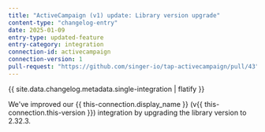 ```yaml
---
title: "ActiveCampaign (v1) update: Library version upgrade"
content-type: "changelog-entry"
date: 2025-01-09
entry-type: updated-feature
entry-category: integration
connection-id: activecampaign
connection-version: 1
pull-request: "https://github.com/singer-io/tap-activecampaign/pull/43"
---
```

{{ site.data.changelog.metadata.single-integration | flatify }}

We've improved our {{ this-connection.display_name }} (v{{ this-connection.this-version }}) integration by upgrading the library version to 2.32.3.
